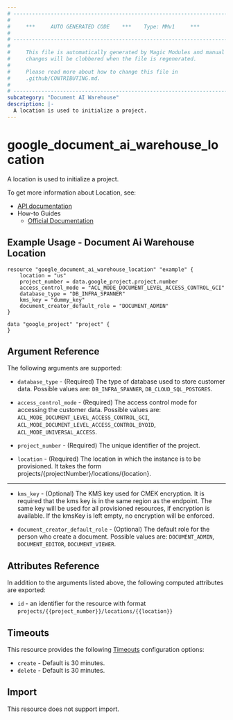 ```yaml
---
# ----------------------------------------------------------------------------
#
#     ***     AUTO GENERATED CODE    ***    Type: MMv1     ***
#
# ----------------------------------------------------------------------------
#
#     This file is automatically generated by Magic Modules and manual
#     changes will be clobbered when the file is regenerated.
#
#     Please read more about how to change this file in
#     .github/CONTRIBUTING.md.
#
# ----------------------------------------------------------------------------
subcategory: "Document AI Warehouse"
description: |-
  A location is used to initialize a project.
---
```


# google_document_ai_warehouse_location

A location is used to initialize a project.


To get more information about Location, see:

* [API documentation](https://cloud.google.com/document-warehouse/docs/reference/rest/v1/projects.locations)
* How-to Guides
    * [Official Documentation](https://cloud.google.com/document-warehouse/docs/overview)

## Example Usage - Document Ai Warehouse Location


```hcl
resource "google_document_ai_warehouse_location" "example" {
    location = "us"
    project_number = data.google_project.project.number
    access_control_mode = "ACL_MODE_DOCUMENT_LEVEL_ACCESS_CONTROL_GCI"
    database_type = "DB_INFRA_SPANNER"
    kms_key = "dummy_key"
    document_creator_default_role = "DOCUMENT_ADMIN"
}

data "google_project" "project" {
}
```

## Argument Reference

The following arguments are supported:


* `database_type` -
  (Required)
  The type of database used to store customer data.
  Possible values are: `DB_INFRA_SPANNER`, `DB_CLOUD_SQL_POSTGRES`.

* `access_control_mode` -
  (Required)
  The access control mode for accessing the customer data.
  Possible values are: `ACL_MODE_DOCUMENT_LEVEL_ACCESS_CONTROL_GCI`, `ACL_MODE_DOCUMENT_LEVEL_ACCESS_CONTROL_BYOID`, `ACL_MODE_UNIVERSAL_ACCESS`.

* `project_number` -
  (Required)
  The unique identifier of the project.

* `location` -
  (Required)
  The location in which the instance is to be provisioned. It takes the form projects/{projectNumber}/locations/{location}.


- - -


* `kms_key` -
  (Optional)
  The KMS key used for CMEK encryption. It is required that
  the kms key is in the same region as the endpoint. The
  same key will be used for all provisioned resources, if
  encryption is available. If the kmsKey is left empty, no
  encryption will be enforced.

* `document_creator_default_role` -
  (Optional)
  The default role for the person who create a document.
  Possible values are: `DOCUMENT_ADMIN`, `DOCUMENT_EDITOR`, `DOCUMENT_VIEWER`.



## Attributes Reference

In addition to the arguments listed above, the following computed attributes are exported:

* `id` - an identifier for the resource with format `projects/{{project_number}}/locations/{{location}}`


## Timeouts

This resource provides the following
[Timeouts](https://developer.hashicorp.com/terraform/plugin/sdkv2/resources/retries-and-customizable-timeouts) configuration options:

- `create` - Default is 30 minutes.
- `delete` - Default is 30 minutes.

## Import

This resource does not support import.
